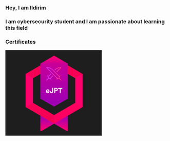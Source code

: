 ### Hey, I am Ildirim


### I am cybersecurity student and I am passionate about learning this field




### Certificates


[![Alt text](images/ejpt3.png)](https://www.linkedin.com/feed/update/urn:li:activity:7360267732837179392/)
